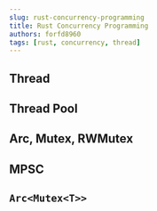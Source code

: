 ```yaml
---
slug: rust-concurrency-programming
title: Rust Concurrency Programming
authors: forfd8960
tags: [rust, concurrency, thread]
---
```




<!-- truncate -->

## Thread


## Thread Pool


## Arc, Mutex, RWMutex

## MPSC

## `Arc<Mutex<T>>`
